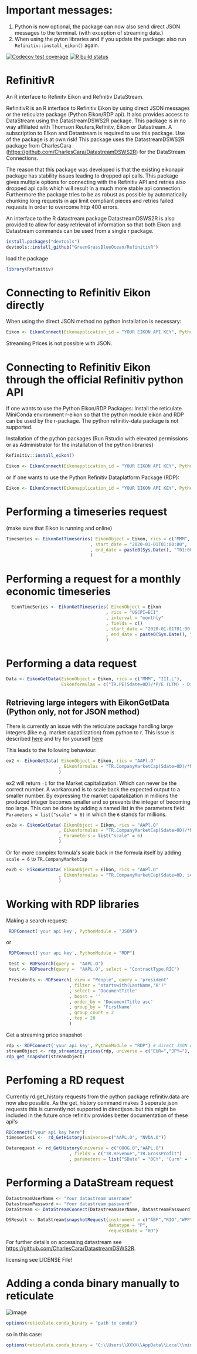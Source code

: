 # Important messages:
1. Python is now optional, the package can now also send direct JSON messages to the terminal. (with exception of streaming data.)
2. When using the pyton libraries and if you update the package: also run `Refinitiv::install_eikon()` again.


[![Codecov test coverage](https://codecov.io/gh/GreenGrassBlueOcean/RefinitivR/branch/master/graph/badge.svg)](https://codecov.io/gh/GreenGrassBlueOcean/RefinitivR?branch=master)
[![R build status](https://github.com/GreenGrassBlueOcean/RefinitivR/workflows/R-CMD-check/badge.svg)](https://github.com/GreenGrassBlueOcean/RefinitivR/actions)

# RefinitivR
An R interface to Refinitv Eikon and Refinitiv DataStream.

RefinitivR is an R interface to Refinitiv Eikon by using direct JSON messages or the reticulate package (Python Eikon/RDP api). It also provides access to DataStream using the DatastreamDSWS2R package. This package is in no way affiliated with Thomson Reuters,Refinitv, Eikon or Datastream. A subscription to EIkon and Datastream is required to use this package. Use of the package is at own risk!
This package uses the DatastreamDSWS2R package from CharlesCara (https://github.com/CharlesCara/DatastreamDSWS2R) for the DataStream Connections.

The reason that this package was developed is that the existing eikonapir package has stability issues leading to dropped api calls. This package gives multiple options for connecting with the Refinitiv API and retries also dropped api calls which will result in a much more stable api connection. Furthermore the package tries to be as robust as possible by automatically chunking long requests in api limit compliant pieces and retries failed requests in order to overcome http 400 errors.

An interface to the R datastream package DatastreamDSWS2R is also provided to allow for easy retrieval of information so that both Eikon and Datastream commands can be used from a single r package.

```r
install.packages("devtools")
devtools::install_github("GreenGrassBlueOcean/RefinitivR")
```
load the package
```r
library(Refinitiv)
```

# Connecting to Refinitiv Eikon directly 
When using the direct JSON method no python installation is necessary:
```r
Eikon <- EikonConnect(Eikonapplication_id = "YOUR EIKON API KEY", PythonModule = "JSON")
```
Streaming Prices is not possible with JSON.

# Connecting to Refinitiv Eikon through the official Refinitiv python API

If one wants to use the Python Eikon/RDP Packages:
Install the reticulate MiniConda environment r-eikon so that the python module eikon and RDP can be used by the r-package.
The python refinitiv-data package is not supported.

Installation of the python packages
(Run Rstudio with elevated permissions or as Administrator for the installation of the python libraries)

```r
Refinitiv::install_eikon()
```

```r
Eikon <- EikonConnect(Eikonapplication_id = "YOUR EIKON API KEY", PythonModule = "Eikon")
```
or If one wants to use  the Python Refinitiv Dataplatform Package (RDP):
```r
Eikon <- EikonConnect(Eikonapplication_id = "YOUR EIKON API KEY", PythonModule = "RDP")
```

# Performing a timeseries request
(make sure that Eikon is running and online)
```r
Timeseries <- EikonGetTimeseries( EikonObject = Eikon, rics = c("MMM", "III.L"),
                                , start_date = "2020-01-01T01:00:00",
                                , end_date = paste0(Sys.Date(), "T01:00:00")
                                )
```

# Performing a request for a monthly economic timeseries
```r
  EconTimeSeries <- EikonGetTimeseries( EikonObject = Eikon
                                      , rics = "USCPI=ECI"
                                      , interval = "monthly"
                                      , fields = c()
                                      , start_date = "2020-01-01T01:00:00",
                                      , end_date = paste0(Sys.Date(), "T01:00:00")
                                      )
```


# Performing a data request
```r
Data <- EikonGetData(EikonObject = Eikon, rics = c("MMM", "III.L"),
                     Eikonformulas = c("TR.PE(Sdate=0D)/*P/E (LTM) - Diluted Excl*/", "TR.CompanyName"))
```

## Retrieving large integers with EikonGetData (Python only, not for JSON method)

There is currently an issue with the reticulate package handling large integers (like e.g. market capatilization) from python to r.
This issue is described [here](https://github.com/rstudio/reticulate/issues/323) 
and try for yourself [here](https://community.rstudio.com/t/large-integer-conversion-from-python-to-r/82568)

This leads to the following behaviour:

```r
ex2 <- EikonGetData( EikonObject = Eikon, rics = "AAPl.O"
                    , Eikonformulas = "TR.CompanyMarketCap(Sdate=0D)/*Market Cap*/"
                    )
```

ex2 will return `-1` for the Market capitalization. Which can never be the correct number.
A workaround is to scale back the expected output to a smaller number.
By expressing the market capatalization in millions the produced integer becomes smaller and so prevents the integer of becoming too large.
This can be done by adding a named list in the parameters field: `Parameters = list("scale" = 6)` in which the `6` stands for millions.

```r
ex2a <- EikonGetData( EikonObject = Eikon, rics = "AAPl.O"
                    , Eikonformulas = "TR.CompanyMarketCap(Sdate=0D)/*Market Cap*/"
                    , Parameters = list("scale" = 6)
                    )
```

Or for more complex formula's scale back in the formula itself by adding `scale = 6` to `TR.CompanyMarketCap`
```r
ex2b <- EikonGetData( EikonObject = Eikon, rics = "AAPl.O"
                    , Eikonformulas = "TR.CompanyMarketCap(Sdate=0D, scale=6)/*Market Cap*/"
                    )
 ```

# Working with RDP libraries

Making a search request:
```r
 RDPConnect('your api key', PythonModule = "JSON")
```
or
```r
 RDPConnect('your api key', PythonModule = "RDP")
```

```r
 test <- RDPsearch(query =  "AAPL.O")
 test <- RDPsearch(query =  "AAPL.O", select = "ContractType,RIC")

 Presidents <- RDPsearch( view = "People", query = 'president'
                        , filter = "startswith(LastName,'H')"
                        , select = 'DocumentTitle'
                        , boost = ''
                        , order_by = 'DocumentTitle asc'
                        , group_by = 'FirstName'
                        , group_count = 2
                        , top = 20
                        )
```

Get a streaming price snapshot

```r
rdp <- RDPConnect('your api key', PythonModule = "RDP") # direct JSON not possible
streamObject <- rdp_streaming_prices(rdp, universe = c("EUR=","JPY="), fields = c('DSPLY_NAME', 'BID', 'ASK'))
rdp_get_snapshot(streamObject)
```

# Perfoming a RD request

Currently rd.get_history requests from the python package refinitiv.data are now also possible.
As the get_history command makes 3 seperate json requests this is currently not supported in directjson.
but this might be included in the future once refinitiv provides better documentation of these api's

```r
RDConnect("your api key here")
timeseries1 <-  rd_GetHistory(universe=c("AAPL.O", "NVDA.O"))

Datarequest <- rd_GetHistory(universe = c("GOOG.O","AAPL.O")
                        , fields = c("TR.Revenue","TR.GrossProfit")
                        , parameters = list("SDate" = "0CY", "Curn" = "CAD"))
```
# Performing a DataStream request

```r
DatastreamUserName <- "Your datastream username"
DatastreamPassword <- "Your datastream password"
DataStream <- DataStreamConnect(DatastreamUserName, DatastreamPassword)

DSResult <- DataStream$snapshotRequest(instrument = c("ABF","RIO","WPP"),
                                       datatype = "P",
                                       requestDate = "0D")

```
For further details on accessing datastream see https://github.com/CharlesCara/DatastreamDSWS2R.

licensing see LICENSE File!


# Adding a conda binary manually to reticulate

![image](https://github.com/GreenGrassBlueOcean/RefinitivR/assets/43173895/218d0fcc-4c31-48b6-9e49-dfe0926f58d2)



```r
options(reticulate.conda_binary = "path to conda")
```

so in this case:
```r
options(reticulate.conda_binary = "C:\\Users\\XXXX\\AppData\\Local\\miniconda3\\Scripts\\conda.exe")
```
